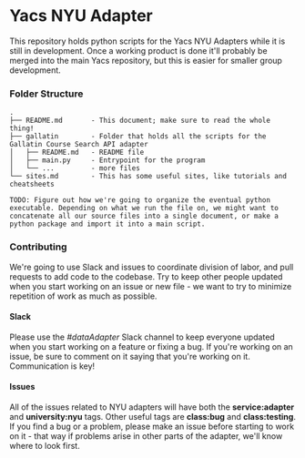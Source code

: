 # Yacs NYU Adapter
This repository holds python scripts for the Yacs NYU Adapters while it is still in development. Once a working product is done it'll probably be merged into the main Yacs repository, but this is easier for smaller group development.

### Folder Structure

```
.
├── README.md 		- This document; make sure to read the whole thing!
├── gallatin		- Folder that holds all the scripts for the Gallatin Course Search API adapter
│   ├── README.md	- README file
│   ├── main.py		- Entrypoint for the program
│	└── ...			- more files
└── sites.md		- This has some useful sites, like tutorials and cheatsheets

TODO: Figure out how we're going to organize the eventual python executable. Depending on what we run the file on, we might want to concatenate all our source files into a single document, or make a python package and import it into a main script.
```

### Contributing
We're going to use Slack and issues to coordinate division of labor, and pull requests to add code to the codebase. Try to keep other people updated when you start working on an issue or new file - we want to try to minimize repetition of work as much as possible.

#### Slack
Please use the *#dataAdapter* Slack channel to keep everyone updated when you start working on a feature or fixing a bug. If you're working on an issue, be sure to comment on it saying that you're working on it. Communication is key!

#### Issues
All of the issues related to NYU adapters will have both the **service:adapter** and **university:nyu** tags. Other useful tags are **class:bug** and **class:testing**. If you find a bug or a problem, please make an issue before starting to work on it - that way if problems arise in other parts of the adapter, we'll know where to look first.
